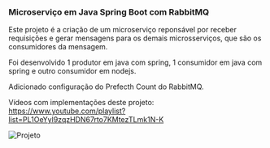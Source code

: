 ### Microserviço em Java Spring Boot com RabbitMQ

Este projeto é a criação de um microserviço reponsável por receber requisições e gerar mensagens
para os demais microsserviços, que são os consumidores da mensagem.

Foi desenvolvido 1 produtor em java com spring, 1 consumidor em java com spring e outro consumidor em nodejs.

Adicionado configuração do Prefecth Count do RabbitMQ.

Vídeos com implementações deste projeto: https://www.youtube.com/playlist?list=PL1OeYyl9zqzHDN67rto7KMtezTLmk1N-K

![Projeto](https://user-images.githubusercontent.com/51996690/120472712-9cdca900-c37c-11eb-967d-a4749f764c4e.png)


